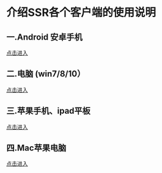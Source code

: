 # **介绍SSR各个客户端的使用说明**

## 一.Android 安卓手机  
[点击进入](https://github.com/smallqiangno/use-guide/blob/master/andriod/READMEAndriod.md)


## 二.电脑 (win7/8/10）
[点击进入](https://github.com/smallqiangno/use-guide/blob/master/windows/READMEWindows.md)  

## 三.苹果手机、ipad平板
[点击进入](https://github.com/smallqiangno/use-guide/blob/master/ios/READMEIos.md)  

## 四.Mac苹果电脑
[点击进入](https://github.com/smallqiangno/use-guide/blob/master/andriod/READMEAndriod.md)
